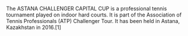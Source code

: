 The ASTANA CHALLENGER CAPITAL CUP is a professional tennis tournament played on indoor hard courts. It is part of the Association of Tennis Professionals (ATP) Challenger Tour. It has been held in Astana, Kazakhstan in 2016.[1]

